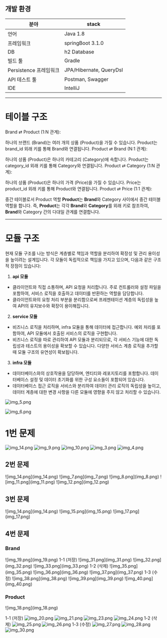## 개발 환경

| 분야                   | stack                   |
| ---------------------- |-------------------------|
| 언어                   | Java 1.8                |
| 프레임워크             | springBoot 3.1.0        |
| DB                     | h2 Database             |
| 빌드 툴                | Gradle                  |
| Persistence 프레임워크 | JPA/Hibernate, QueryDsl |
| API 테스트 툴          | Postman, Swagger        |
| IDE                    | IntelliJ                |

<hr>

<h1> 테이블 구조 </h1>
Brand ⇄ Product (1:N 관계):

하나의 브랜드 (Brand)는 여러 개의 상품 (Product)을 가질 수 있습니다.
Product는 brand_id 외래 키를 통해 Brand와 연결됩니다.
Product ⇄ Brand (N:1 관계):

하나의 상품 (Product)은 하나의 카테고리 (Category)에 속합니다.
Product는 category_id 외래 키를 통해 Category와 연결됩니다.
Product ⇄ Category (1:N 관계):

하나의 상품 (Product)은 하나의 가격 (Price)을 가질 수 있습니다.
Price는 product_id 외래 키를 통해 Product와 연결됩니다.
Product ⇄ Price (1:1 관계):

중간 테이블로서 Product 역할
**Product**는 **Brand**와 Category 사이에서 중간 테이블 역할을 합니다.
즉, **Product**는 각각 **Brand**와 **Category**를 외래 키로 참조하여,
**Brand**와 Category 간의 다대일 관계를 연결합니다.

<hr>

<h1>모듈 구조</h1>

현재 모듈 구조를 나눈 방식은 계층별로 책임과 역할을 분리하여 확장성 및 관리 용이성을 높이려는 설계입니다. 각 모듈이 독립적으로 책임을 가지고 있으며, 다음과 같은 구조적 장점이 있습니다:

1. **api 모듈**

* 클라이언트와 직접 소통하며, API 요청을 처리합니다. 주로 컨트롤러와 설정 파일을 포함하여, 서비스 로직을 호출하고 데이터를 반환하는 역할을 담당합니다.
* 클라이언트와의 요청 처리 부분을 분리함으로써 프레젠테이션 계층의 독립성을 높여 API의 유지보수와 확장이 용이해집니다.

2. **service 모듈**

* 비즈니스 로직을 처리하며, infra 모듈을 통해 데이터에 접근합니다. 예외 처리를 포함하여, API 모듈에서 호출된 서비스의 로직을 구현합니다.
* 비즈니스 로직을 따로 관리하여 API 모듈과 분리되므로, 각 서비스 기능에 대한 독립성과 테스트의 용이성을 확보할 수 있습니다. 다양한 서비스 계층 로직을 추가할 때 모듈 구조의 유연성이 확보됩니다.

3. **infra 모듈**
* 데이터베이스와의 상호작용을 담당하며, 엔티티와 레포지토리를 포함합니다. 데이터베이스 설정 및 데이터 초기화를 위한 구성 요소들이 포함되어 있습니다.
* 데이터베이스 접근 로직을 서비스와 분리하여 데이터 관리 로직의 독립성을 높이고, 데이터 계층에 대한 변경 사항을 다른 모듈에 영향을 주지 않고 처리할 수 있습니다.


![img_5.png](img_5.png)

![img_6.png](img_6.png)


<h1>1번 문제</h1>

![img_14.png](img_14.png)
![img_9.png](img_9.png)
![img_10.png](img_10.png)
![img_3.png](img_3.png)
![img_4.png](img_4.png)


<h2>2번 문제</h1>
![img_14.png](img_14.png)
![img_7.png](img_7.png)
![img_8.png](img_8.png)
![img_11.png](img_11.png)
![img_12.png](img_12.png)

<h2>3번 문제</h1>
![img_14.png](img_14.png)
![img_15.png](img_15.png)
![img_17.png](img_17.png)
<h2>4번 문제</h1>
<h3>Brand</h3>
![img_19.png](img_19.png)
1-1 (저장)
![img_31.png](img_31.png)
![img_32.png](img_32.png)
![img_33.png](img_33.png)
1-2 (삭제)
![img_35.png](img_35.png)
![img_36.png](img_36.png)
![img_37.png](img_37.png)
1-3 (수정)
![img_38.png](img_38.png)
![img_39.png](img_39.png)
![img_40.png](img_40.png)

<h3>Product</h3>
![img_18.png](img_18.png)

1-1 (저장)
![img_20.png](img_20.png)
![img_21.png](img_21.png)
![img_23.png](img_23.png)
![img_24.png](img_24.png)
1-2 (삭제)
![img_25.png](img_25.png)
![img_26.png](img_26.png)
1-3 (수정)
![img_27.png](img_27.png)
![img_28.png](img_28.png)
![img_30.png](img_30.png)
